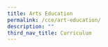 ```yaml
---
title: Arts Education
permalink: /cce/art-education/
description: ""
third_nav_title: Curriculum
---
```



